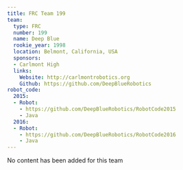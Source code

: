 ```yaml
---
title: FRC Team 199
team:
  type: FRC
  number: 199
  name: Deep Blue
  rookie_year: 1998
  location: Belmont, California, USA
  sponsors:
  - Carlmont High
  links:
    Website: http://carlmontrobotics.org
    Github: https://github.com/DeepBlueRobotics
robot_code:
  2015:
  - Robot:
    - https://github.com/DeepBlueRobotics/RobotCode2015
    - Java
  2016:
  - Robot:
    - https://github.com/DeepBlueRobotics/RobotCode2016
    - Java
---
```


No content has been added for this team